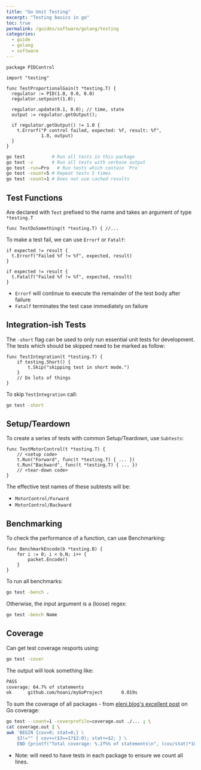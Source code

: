 ```yaml
---
title: "Go Unit Testing"
excerpt: "Testing basics in go"
toc: true
permalink: /guides/software/golang/testing
categories:
  - guide
  - golang
  - software
---
```


```golang
package PIDControl

import "testing"

func TestProportionalGain(t *testing.T) {
  regulator := PID(1.0, 0.0, 0.0)
  regulator.setpoint(1.0);

  regulator.update(0.1, 0.0); // time, state
  output := regulator.getOutput();
  
  if regulator.getOutput() != 1.0 {
    t.Errorf("P control failed, expected: %f, result: %f", 
             1.0, output)
  }
}
```

```sh
go test          # Run all tests in this package
go test -v       # Run all tests with verbose output
go test -run=Pro   # Run tests which contain `Pro`
go test -count=5 # Repeat tests 5 times
go test -count=1 # Does not use cached results
```

## Test Functions

Are declared with `Test` prefixed to the name and takes an argument of type `*testing.T` 
```golang
func TestDoSomething(t *testing.T) { //...
```

To make a test fail, we can use `Errorf` or `Fatalf`:
```golang
if expected != result {
  t.Errorf("Failed %f != %f", expected, result)
}
```
```golang
if expected != result {
  t.Fatalf("Failed %f != %f", expected, result)
}
```
* `Errorf` will continue to execute the remainder of the test body after failure
* `Fatalf` terminates the test case immediately on failure

## Integration-ish Tests

The `-short` flag can be used to only run essential unit tests for development. The tests which should be skipped need to be marked as follow:

```golang
func TestIntegration(t *testing.T) {
	if testing.Short() {
		t.Skip("skipping test in short mode.")
	}
	// Do lots of things
}
```

To skip `TestIntegration` call:
```sh
go test -short
```

## Setup/Teardown

To create a series of tests with common Setup/Teardown, use `Subtests`:
```golang
func TestMotorControl(t *testing.T) {
    // <setup code>
    t.Run("Forward", func(t *testing.T) { ... })
    t.Run("Backward", func(t *testing.T) { ... })
    // <tear-down code>
}
```

The effective test names of these subtests will be:
* `MotorControl/Forward`
* `MotorControl/Backward`

## Benchmarking

To check the performance of a function, can use Benchmarking:

```golang
func BenchmarkEncode(b *testing.B) {
    for i := 0; i < b.N; i++ {
        packet.Encode()
    }
}
```

To run all benchmarks:
```sh
go test -bench .
```
Otherwise, the input argument is a (loose) regex:
```sh
go test -bench Name
```

## Coverage

Can get test coverage resports using:

```sh
go test -cover
```

The output will look something like:
```sh
PASS
coverage: 64.7% of statements
ok      github.com/hoani/myGoProject       0.019s
```

To sum the coverage of all packages - 
from [eleni.blog's excellent post](https://eleni.blog/2021/01/24/deep-diving-in-the-go-coverage-profile/) on Go coverage:

```sh
go test --count=1 -coverprofile=coverage.out ./... ; \
cat coverage.out | \
awk 'BEGIN {cov=0; stat=0;} \
    $3!="" { cov+=($3==1?$2:0); stat+=$2; } \
    END {printf("Total coverage: %.2f%% of statements\n", (cov/stat)*100);}'
```

* Note: will need to have tests in each package to ensure we count all lines.
